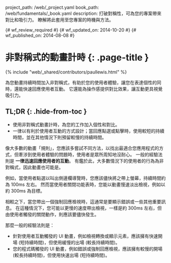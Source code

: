 project_path: /web/_project.yaml
book_path: /web/fundamentals/_book.yaml
description: 打破對稱性，可為您的專案帶來對比和吸引力。 瞭解將此套用至您專案的時機與方法。

{# wf_review_required #}
{# wf_updated_on: 2014-10-20 #}
{# wf_published_on: 2014-08-08 #}

# 非對稱式的動畫計時 {: .page-title }

{% include "web/_shared/contributors/paullewis.html" %}


為您動畫持續時間加入非對稱式，有助於您的使用者體驗，讓您在表達個性的同時，還能快速回應使用者互動。 它還能為操作感提供對比效果，讓互動更具視覺吸引力。

## TL;DR {: .hide-from-toc }
- 使用非對稱式動畫計時，為您的工作加入個性和對比。
- 一律以有利於使用者互動的方式設計；當回應點選或點擊時，使用較短的持續時間，並在其他情況下則預留較慢的持續時間。


像大多數的動畫「規則」，您應該多嘗試不同方法，以找出最適合您應用程式的方式，但牽涉到使用者體驗的問題時，使用者是眾所周知地沒耐心。 一般的經驗法則是 **一律迅速回應使用者的互動**。 有鑑於此，大多數情況下的使用者的行為為非對稱式，因此動畫也可能是。

例如，當使用者點選以叫出側邊欄導覽時，您應該儘快將之帶上螢幕，持續時間約為 100ms 左右。 然而當使用者關閉功能表時，您能以動畫慢速淡出檢視，例如以約 300ms 為目標。

相較之下，當您帶出一個強制回應檢視時，這通常是要顯示錯誤或一些其他重要訊息。 在這種情況下，您可能以更慢的速度帶出檢視，一樣是約 300ms 左右，但由使用者觸發的關閉動作，則應該要儘快發生。

那麼一般的經驗法則是：

* 針對使用者互動觸發的 UI 動畫，例如檢視轉換或顯示元素，應該擁有快速開場 (短持續時間)，但使用緩慢的出場 (較長持續時間)。
* 您的程式碼觸發的 UI 動畫，例如錯誤或強制回應檢視，應該擁有較慢的開場 (較長持續時間)，但使用快速出場 (短持續時間)。


